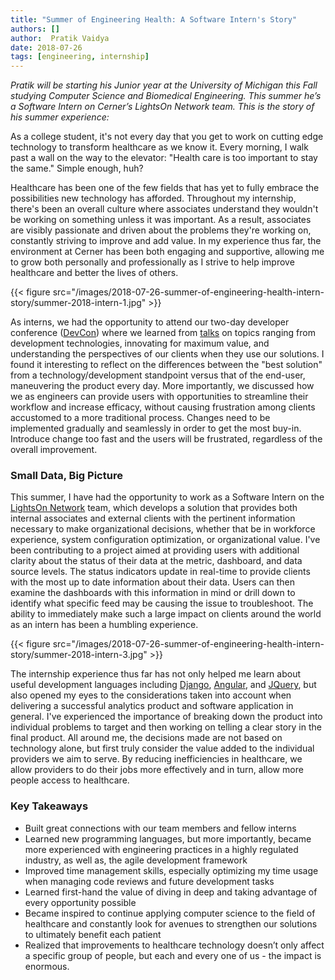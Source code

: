 ```yaml
---
title: "Summer of Engineering Health: A Software Intern's Story"
authors: []
author:  Pratik Vaidya
date: 2018-07-26
tags: [engineering, internship]
---
```


_Pratik will be starting his Junior year at the University of Michigan this Fall studying Computer Science and Biomedical Engineering. This summer he’s a Software Intern on Cerner’s LightsOn Network team. This is the story of his summer experience:_

As a college student, it's not every day that you get to work on cutting edge technology to transform healthcare as we know it. Every morning, I walk past a wall on the way to the elevator: "Health care is too important to stay the same." Simple enough, huh?

Healthcare has been one of the few fields that has yet to fully embrace the possibilities new technology has afforded. Throughout my internship, there's been an overall culture where associates understand they wouldn't be working on something unless it was important. As a result, associates are visibly passionate and driven about the problems they're working on, constantly striving to improve and add value. In my experience thus far, the environment at Cerner has been both engaging and supportive, allowing me to grow both personally and professionally as I strive to help improve healthcare and better the lives of others.

{{< figure src="/images/2018-07-26-summer-of-engineering-health-intern-story/summer-2018-intern-1.jpg" >}}

As interns, we had the opportunity to attend our two-day developer conference ([DevCon](https://engineering.cerner.com/2013/08/devcon/)) where we learned from [talks](https://www.youtube.com/user/CernerEng/featured) on topics ranging from development technologies, innovating for maximum value, and understanding the perspectives of our clients when they use our solutions. I found it interesting to reflect on the differences between the "best solution" from a technology/development standpoint versus that of the end-user, maneuvering the product every day. More importantly, we discussed how we as engineers can provide users with opportunities to streamline their workflow and increase efficacy, without causing frustration among clients accustomed to a more traditional process. Changes need to be implemented gradually and seamlessly in order to get the most buy-in. Introduce change too fast and the users will be frustrated, regardless of the overall improvement.

### Small Data, Big Picture

This summer, I have had the opportunity to work as a Software Intern on the [LightsOn Network](https://www.cerner.com/solutions/lights-on-network) team, which develops a solution that provides both internal associates and external clients with the pertinent information necessary to make organizational decisions, whether that be in workforce experience, system configuration optimization, or organizational value. I've been contributing to a project aimed at providing users with additional clarity about the status of their data at the metric, dashboard, and data source levels. The status indicators update in real-time to provide clients with the most up to date information about their data. Users can then examine the dashboards with this information in mind or drill down to identify what specific feed may be causing the issue to troubleshoot. The ability to immediately make such a large impact on clients around the world as an intern has been a humbling experience.

{{< figure src="/images/2018-07-26-summer-of-engineering-health-intern-story/summer-2018-intern-3.jpg" >}}

The internship experience thus far has not only helped me learn about useful development languages including [Django](https://www.djangoproject.com/), [Angular](https://angular.io/), and [JQuery](https://jquery.com/), but also opened my eyes to the considerations taken into account when delivering a successful analytics product and software application in general. I've experienced the importance of breaking down the product into individual problems to target and then working on telling a clear story in the final product. All around me, the decisions made are not based on technology alone, but first truly consider the value added to the individual providers we aim to serve. By reducing inefficiencies in healthcare, we allow providers to do their jobs more effectively and in turn, allow more people access to healthcare.

### Key Takeaways

* Built great connections with our team members and fellow interns
* Learned new programming languages, but more importantly, became more experienced with engineering practices in a highly regulated industry, as well as, the agile development framework
* Improved time management skills, especially optimizing my time usage when managing code reviews and future development tasks
* Learned first-hand the value of diving in deep and taking advantage of every opportunity possible
* Became inspired to continue applying computer science to the field of healthcare and constantly look for avenues to strengthen our solutions to ultimately benefit each patient
* Realized that improvements to healthcare technology doesn’t only affect a specific group of people, but each and every one of us - the impact is enormous.
